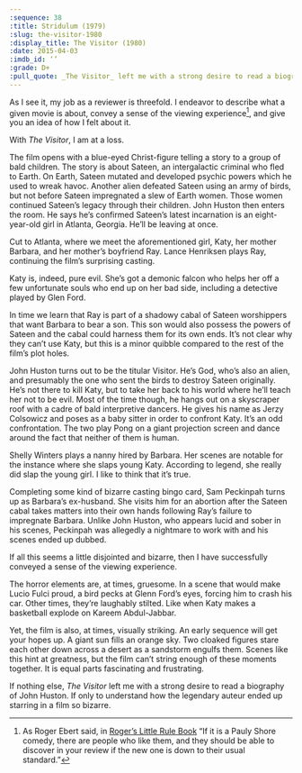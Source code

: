 ```yaml
---
:sequence: 38
:title: Stridulum (1979)
:slug: the-visitor-1980
:display_title: The Visitor (1980)
:date: 2015-04-03
:imdb_id: ‘’
:grade: D+
:pull_quote: _The Visitor_ left me with a strong desire to read a biography of John Huston. If only to understand how the legendary auteur ended up starring in a film so bizarre.
---
```

As I see it, my job as a reviewer is threefold. I endeavor to describe what a given movie is about, convey a sense of the viewing experience[^1], and give you an idea of how I felt about it. 

With _The Visitor_, I am at a loss.  

The film opens with a blue-eyed Christ-figure telling a story to a group of bald children. The story is about Sateen, an intergalactic criminal who fled to Earth. On Earth, Sateen mutated and developed psychic powers which he used to wreak havoc. Another alien defeated Sateen using an army of birds, but not before Sateen impregnated a slew of Earth women. Those women continued Sateen’s legacy through their children. John Huston then enters the room. He says he’s confirmed Sateen’s latest incarnation is an eight-year-old girl in Atlanta, Georgia. He’ll be leaving at once.

Cut to Atlanta, where we meet the aforementioned girl, Katy, her mother Barbara, and her mother’s boyfriend Ray. Lance Henriksen plays Ray, continuing the film’s surprising casting.

Katy is, indeed, pure evil. She’s got a demonic falcon who helps her off a few unfortunate souls who end up on her bad side, including a detective played by Glen Ford. 

In time we learn that Ray is part of a shadowy cabal of Sateen worshippers that want Barbara to bear a son. This son would also possess the powers of Sateen and the cabal could harness them for its own ends. It’s not clear why they can’t use Katy, but this is a minor quibble compared to the rest of the film’s plot holes.

John Huston turns out to be the titular Visitor. He’s God, who’s also an alien, and presumably the one who sent the birds to destroy Sateen originally. He’s not there to kill Katy, but to take her back to his world where he’ll teach her not to be evil. Most of the time though, he hangs out on a skyscraper roof with a cadre of bald interpretive dancers. He gives his name as Jerzy Colsowicz and poses as a baby sitter in order to confront Katy. It’s an odd confrontation. The two play Pong on a giant projection screen and dance around the fact that neither of them is human.

Shelly Winters plays a nanny hired by Barbara. Her scenes are notable for the instance where she slaps young Katy. According to legend, she really did slap the young girl. I like to think that it’s true.

Completing some kind of bizarre casting bingo card, Sam Peckinpah turns up as Barbara’s ex-husband. She visits him for an abortion after the Sateen cabal takes matters into their own hands following Ray’s failure to impregnate Barbara. Unlike John Huston, who appears lucid and sober in his scenes, Peckinpah was allegedly a nightmare to work with and his scenes ended up dubbed. 

If all this seems a little disjointed and bizarre, then I have successfully conveyed a sense of the viewing experience. 

The horror elements are, at times, gruesome. In a scene that would make Lucio Fulci proud, a bird pecks at Glenn Ford’s eyes, forcing him to crash his car. Other times, they’re laughably stilted. Like when Katy makes a basketball explode on Kareem Abdul-Jabbar. 

Yet, the film is also, at times, visually striking. An early sequence will get your hopes up. A giant sun fills an orange sky. Two cloaked figures stare each other down across a desert as a sandstorm engulfs them. Scenes like this hint at greatness, but the film can’t string enough of these moments together. It is equal parts fascinating and frustrating.

If nothing else, _The Visitor_ left me with a strong desire to read a biography of John Huston. If only to understand how the legendary auteur ended up starring in a film so bizarre.

[^1]: As Roger Ebert said, in [Roger’s Little Rule Book](http://www.rogerebert.com/rogers-journal/rogers-little-rule-book) “If it is a Pauly Shore comedy, there are people who like them, and they should be able to discover in your review if the new one is down to their usual standard.”
